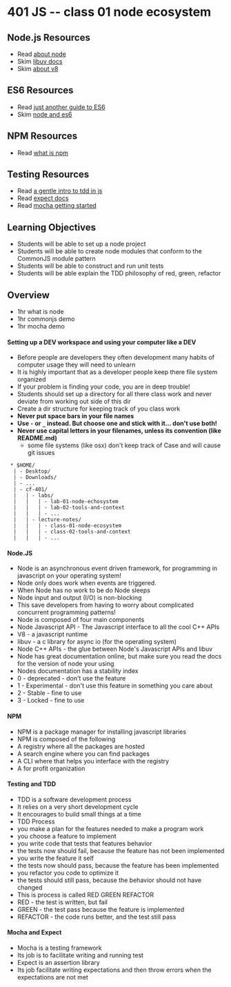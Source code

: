 401 JS -- class 01 node ecosystem
===

## Node.js Resources
* Read [about node]
* Skim [libuv docs]
* Skim [about v8]

## ES6 Resources
* Read [just another guide to ES6]
* Skim [node and es6]

## NPM Resources
* Read [what is npm]

## Testing Resources
* Read [a gentle intro to tdd in js]
* Read [expect docs](https://github.com/mjackson/expect)
* Read [mocha getting started]

## Learning Objectives
* Students will be able to set up a node project
* Students will be able to create node modules that conform to the CommonJS module pattern
* Students will be able to construct and run unit tests
* Students will be able explain the TDD philosophy of red, green, refactor

## Overview
* 1hr what is node
* 1hr commonjs demo
* 1hr mocha demo

#### Setting up a DEV workspace and using your computer like a DEV
* Before people are developers they often development many habits of computer usage they will need to unlearn
* It is highly important that as a developer people keep there file system organized
* If your problem is finding your code, you are in deep trouble!
* Students should set up a directory for all there class work and never deviate from working out side of this dir
* Create a dir structure for keeping track of you class work
 * **Never put space bars in your file names**
 * **Use `-` or `_` instead. But choose one and stick with it... don't use both!**
 * **Never use capital letters in your filenames, unless its convention (like README.md)**
   * some file systems (like osx) don't keep track of Case and will cause git issues
``` text
 * $HOME/
  | - Desktop/
  | - Downloads/
  | - ...
  | - cf-401/
  |   | - labs/
  |   |   | - lab-01-node-echosystem
  |   |   | - lab-02-tools-and-context
  |   |   | - ...
  |   | - lecture-notes/
  |   |   | - class-01-node-ecosystem
  |   |   | - class-02-tools-and-context
  |   |   | - ...
  ```
#### Node.JS
* Node is an asynchronous event driven framework, for programming in javascript on your operating system!
* Node only does work when events are triggered.
* When Node has no work to be do Node sleeps
* Node input and output (I/O) is non-blocking
 * This save developers from having to worry about complicated concurrent programming patterns!
* Node is composed of four main components
 * Node Javascript API - The Javascript interface to all the cool C++ APIs
 * V8 - a javascript runtime
 * libuv - a c library for async io (for the operating system)
 * Node C++ APIs - the glue between Node's Javascript APIs and libuv
* Node has great documentation online, but make sure you read the docs for the version of node your using
* Nodes documentation has a stability index
 * 0 - deprecated - don't use the feature
 * 1 - Experimental - don't use this feature in something you care about
 * 2 - Stable - fine to use
 * 3 - Locked - fine to use

#### NPM
* NPM is a package manager for installing javascript libraries
* NPM is composed of the following
 * A registry where all the packages are hosted
 * A search engine where you can find packages
 * A CLI where that helps you interface with the registry
 * A for profit organization

#### Testing and TDD
* TDD is a software development process
* It relies on a very short development cycle
 * It encourages to build small things at a time
* TDD Process
 * you make a plan for the features needed to make a program work
 * you choose a feature to implement
 * you write code that tests that features behavior
 * the tests now should fail, because the feature has not been implemented
 * you write the feature it self
 * the tests now should pass, because the feature has been implemented
 * you refactor you code to optimize it
 * the tests should still pass, because the behavior should not have changed
* This is process is called RED GREEN REFACTOR
 * RED - the test is written, but fail
 * GREEN - the test pass because the feature is implemented
 * REFACTOR - the code runs better, and the test still pass

#### Mocha and Expect
* Mocha is a testing framework
 * Its job is to facilitate writing and running test
* Expect is an assertion library
 * Its job facilitate writing expectations and then throw errors when the expectations are not met

<!--links -->
[about node]: https://nodejs.org/en/about/
[node and es6]: https://nodejs.org/en/docs/es6/
[libuv docs]: https://github.com/libuv/libuv
[about v8]: https://developers.google.com/v8/
[what is npm]: https://docs.npmjs.com/getting-started/what-is-npm
[a gentle intro to tdd in js]: http://jrsinclair.com/articles/2016/gentle-introduction-to-javascript-tdd-intro/
[mocha getting started]: http://mochajs.org/#getting-started
[just another guide to ES6]: https://medium.com/sons-of-javascript/javascript-an-introduction-to-es6-1819d0d89a0f#.wb7rj1gin

